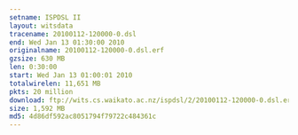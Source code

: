 ```yaml
---
setname: ISPDSL II
layout: witsdata
tracename: 20100112-120000-0.dsl
end: Wed Jan 13 01:30:00 2010
originalname: 20100112-120000-0.dsl.erf
gzsize: 630 MB
len: 0:30:00
start: Wed Jan 13 01:00:01 2010
totalwirelen: 11,651 MB
pkts: 20 million
download: ftp://wits.cs.waikato.ac.nz/ispdsl/2/20100112-120000-0.dsl.erf.gz
size: 1,592 MB
md5: 4d86df592ac8051794f79722c484361c
---
```


